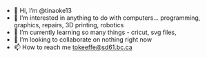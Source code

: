 - 👋 Hi, I’m @tinaoke13
- 👀 I’m interested in anything to do with computers... programming, graphics, repairs, 3D printing, robotics
- 🌱 I’m currently learning so many things - cricut, svg files, 
- 💞️ I’m looking to collaborate on nothing right now
- 📫 How to reach me tokeeffe@sd61.bc.ca

<!---
tinaoke13/tinaoke13 is a ✨ special ✨ repository because its `README.md` (this file) appears on your GitHub profile.
You can click the Preview link to take a look at your changes.
--->
